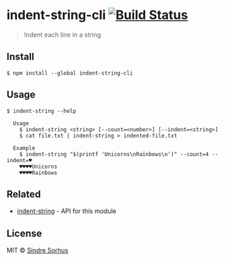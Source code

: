 # indent-string-cli [![Build Status](https://travis-ci.org/sindresorhus/indent-string-cli.svg?branch=master)](https://travis-ci.org/sindresorhus/indent-string-cli)

> Indent each line in a string


## Install

```
$ npm install --global indent-string-cli
```


## Usage

```
$ indent-string --help

  Usage
    $ indent-string <string> [--count=<number>] [--indent=<string>]
    $ cat file.txt | indent-string > indented-file.txt

  Example
    $ indent-string "$(printf 'Unicorns\nRainbows\n')" --count=4 --indent=♥
    ♥♥♥♥Unicorns
    ♥♥♥♥Rainbows
```


## Related

- [indent-string](https://github.com/sindresorhus/indent-string) - API for this module


## License

MIT © [Sindre Sorhus](https://sindresorhus.com)

